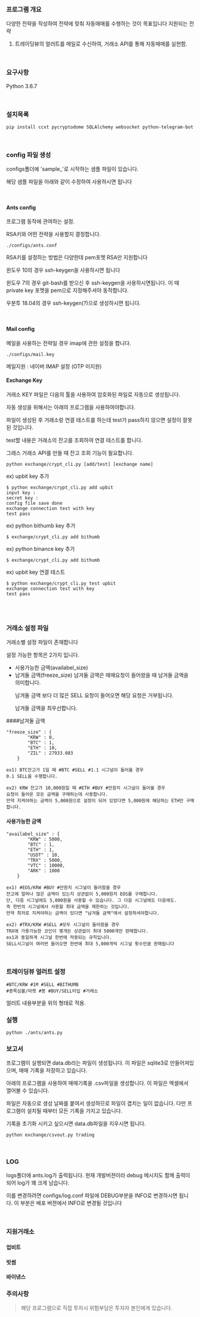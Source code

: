 ### 프로그램 개요
다양한 전략을 작성하여 전략에 맞춰 자동매매를 수행하는 것이 목표입니다
지원되는 전략
1. 트레이딩뷰의 얼러트를 메일로 수신하여, 거래소 API를 통해 자동매매를 실현함.
</br>

### 요구사항
Python 3.6.7

</br>


### 설치목록

~~~
pip install ccxt pycryptodome SQLAlchemy websocket python-telegram-bot
~~~
</br>

### config 파일 생성
configs폴더에 'sample_'로 시작하는 샘플 파일이 있습니다.<p>
해당 샘플 파일을 아래와 같이 수정하여 사용하시면 됩니다<p>
</br>


#### Ants config
프로그램 동작에 관여하는 설정.</p> 
RSA키와 어떤 전략을 사용할지 결정합니다.</p>
~~~
./configs/ants.conf
~~~
RSA키를 설정하는 방법은 다양한데 pem포멧 RSA만 지원합니다</p>
윈도우 10의 경우 ssh-keygen을 사용하시면 됩니다</p>
윈도우 7의 경우 git-bash를 받으신 후 ssh-keygen을 사용하시면됩니다. 이 때 private key 포멧을 pem으로 지정해주셔야 동작합니다.</p>
우분투 18.04의 경우 ssh-keygen(?)으로 생성하시면 됩니다.</p>
</br>
  
#### Mail config
메일을 사용하는 전략일 경우 imap에 관한 설정을 합니다.</p>
~~~
./configs/mail.key
~~~
메일지원 : 네이버 IMAP 설정 (OTP 미지원)
</br>

#### Exchange Key
거래소 KEY 파일은 다음의 툴을 사용하여 암호화된 파일로 자동으로 생성됩니다.</p>
자동 생성을 위해서는 아래의 프로그램을 사용하여야합니다.</p>
파일이 생성된 후 거래소랑 연결 테스트를 하는데 test가 pass하지 않으면 설정이 잘못된 것입니다.</p>
test할 내용은 거래소의 잔고를 조회하여 연결 테스트를 합니다.</p>
그래스 거래소 API를 만들 때 잔고 조회 기능이 필요합니다.</p>
~~~
python exchange/crypt_cli.py [add/test] [exchange name]
~~~

ex) upbit key 추가
~~~
$ python exchange/crypt_cli.py add upbit
input key :
secret key :
config file save done
exchange connection test with key
test pass
~~~

ex) python bithumb key 추가
~~~
$ exchange/crypt_cli.py add bithumb
~~~

ex) python binance key 추가
~~~
$ exchange/crypt_cli.py add bithumb
~~~

ex) upbit key 연결 테스트
~~~
$ python exchange/crypt_cli.py test upbit
exchange connection test with key
test pass
~~~
</br>
</br>

### 거래소 설정 파일
거래소별 설정 파일이 존재합니다</p>
설정 가능한 항목은 2가지 입니다.
  - 사용가능한 금액(availabel_size)
  - 남겨둘 금액(freeze_size)
남겨둘 금액은 매매요청이 들어왔을 때 남겨둘 금액을 의미합니다.</p>
남겨둘 금액 보다 더 많은 SELL 요청이 들어오면 해당 요청은 거부됩니다.</p>
남겨둘 금액을 최우선합니다.</p>

####남겨둘 금액
~~~
"freeze_size" : {
        "KRW" : 0,
        "BTC" : 1,
        "ETH" : 10,
        "ZIL" : 27933.083
    }
    
ex1) BTC잔고가 1일 때 #BTC #SELL #1.1 시그널이 들어올 경우
0.1 SELL을 수행합니다.

ex2) KRW 잔고가 10,000원일 때 #ETH #BUY #만원치 시그널이 들어올 경우
요청이 들어온 모든 금액을 구매하는데 사용합니다.
만약 지켜야하는 금액이 5,000원으로 설정이 되어 있었다면 5,000원에 해당하는 ETH만 구매합니다.
~~~
#### 사용가능한 금액
~~~
"availabel_size" : {
        "KRW" : 5000,
        "BTC" : 1,
        "ETH" : 1,
        "USDT" : 10,
        "TRX" : 5000,
        "VTC" : 10000,
        "ARK" : 1000
    }
    
ex1) #EOS/KRW #BUY #만원치 시그널이 들어왔을 경우
잔고에 얼마나 많은 금액이 있는지 상관없이 5,000원치 EOS를 구매합니다.
단, 다음 시그널에도 5,000원을 사용할 수 있습니다. 그 다음 시그널에도 다음에도.
즉 한번의 시그널에서 사용할 최대 금액을 제한하는 것입니다.
만약 최저로 지켜야하는 금액이 있다면 "남겨둘 금액"에서 설정하셔야합니다.

ex2) #TRX/KRW #SELL #모두 시그널이 들어왔을 경우
TRX에 가용가능한 코인이 몇개든 상관없이 최대 5000개만 판매합니다.
ex1과 동일하게 시그널 한번에 적용되는 규칙입니다. 
SELL시그널이 여러번 들어오면 한번에 최대 5,000개씩 시그널 횟수만큼 판매됩니다
~~~
</br>

### 트레이딩뷰 얼러트 설정

~~~
#BTC/KRW #1M #SELL #BITHUMB
#종목심볼/마켓 #봉 #BUY/SELL타입 #거래소
~~~
얼러트 내용부분을 위의 형태로 적용.</p>


### 실행

~~~
python ./ants/ants.py
~~~

### 보고서
프로그램이 실행되면 data.db라는 파일이 생성됩니다. 이 파일은 sqlite3로 만들어져있으며, 매매 기록을 저장하고 있습니다.</p>
아래의 프로그램을 사용하여 매매기록을 .csv파일을 생성합니다. 이 파일은 엑셀에서 열어볼 수 있습니다.</p>
파일은 자동으로 생성 날짜를 붙여서 생성하므로 파일이 겹치는 일이 없습니다. 다만 프로그램이 설치될 때부터 모든 기록을 가지고 있습니다.</p>
기록을 초기화 시키고 싶으시면 data.db파일을 지우시면 됩니다.</p>

~~~
python exchange/csvout.py trading
~~~
</br>

### LOG
logs폴더에 ants.log가 출력됩니다. 현재 개발버젼이라 debug 메시지도 함께 출력이 되어 log가 꽤 크게 남습니다.</p>
이를 변경하려면 configs/log.conf 파일에 DEBUG부분을 INFO로 변경하시면 됩니다. 이 부분은 배포 버젼에서 INFO로 변경될 것입니다</p>
</br>

### 지원거래소

#### 업비트
#### 빗썸
#### 바이낸스


### 주의사항

> 해당 프로그램으로 직접 투자시 위험부담은 투자자 본인에게 있습니다.
